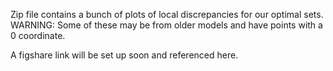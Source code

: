 Zip file contains a bunch of plots of local discrepancies for our optimal sets.
WARNING: Some of these may be from older models and have points with a 0 coordinate.

A figshare link will be set up soon and referenced here.
